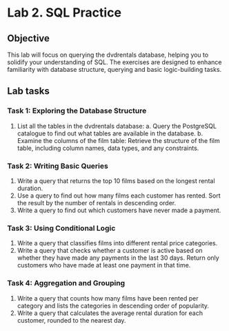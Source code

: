 # Lab 2. SQL Practice

## Objective
This lab will focus on querying the dvdrentals database, helping you to solidify your understanding of SQL. The exercises are designed to enhance familiarity with database structure, querying and basic logic-building tasks.

## Lab tasks

### Task 1: Exploring the Database Structure

1. List all the tables in the dvdrentals database:
    a. Query the PostgreSQL catalogue to find out what tables are available in the database.
    b. Examine the columns of the film table: Retrieve the structure of the film table, including column names, data types, and any constraints.

### Task 2: Writing Basic Queries

1. Write a query that returns the top 10 films based on the longest rental duration.
2. Use a query to find out how many films each customer has rented. Sort the result by the number of rentals in descending order.
3. Write a query to find out which customers have never made a payment.

### Task 3: Using Conditional Logic

1. Write a query that classifies films into different rental price categories.
2. Write a query that checks whether a customer is active based on whether they have made any payments in the last 30 days. Return only customers who have made at least one payment in that time.

### Task 4: Aggregation and Grouping

1. Write a query that counts how many films have been rented per category and lists the categories in descending order of popularity.
2. Write a query that calculates the average rental duration for each customer, rounded to the nearest day.